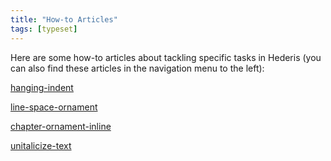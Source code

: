 ```yaml
---
title: "How-to Articles"
tags: [typeset]
---
```

 
<html><body><section data-type="chapter" class="hsecchapter" data-hederis-type="hsecchapter" id="intro-howto" data-pi-attrs="id: intro-howto; data-tags: typeset;" role="doc-chapter" data-tags="typeset" data-author-name=" " data-book-title=" " title="How-to Articles"><p class="hblkp" data-hederis-type="hblkp" id="p6dj4nLFu">Here are some how-to articles about tackling specific tasks in Hederis (you can also find these articles in the navigation menu to the left): </p><p class="hblkp" data-hederis-type="hblkp" id="p73dmA1gY"><a href="{% link _docs/hanging-indent.md %}" class="hspana" data-hederis-type="hspana" id="p7UqZAmXA">hanging-indent</a></p><p class="hblkp" data-hederis-type="hblkp" id="pMzaxQ6uG"><a href="{% link _docs/line-space-ornament.md %}" class="hspana" data-hederis-type="hspana" id="pFxVsjYb6">line-space-ornament</a></p><p class="hblkp" data-hederis-type="hblkp" id="pb2VVo3uC"><a href="{% link _docs/chapter-ornament-inline.md %}" class="hspana" data-hederis-type="hspana" id="pOBbYro2y">chapter-ornament-inline</a></p><p class="hblkp" data-hederis-type="hblkp" id="pWrrFlNLW"><a href="{% link _docs/unitalicize-text.md %}" class="hspana" data-hederis-type="hspana" id="pDCfU7L22">unitalicize-text</a></p></section></body></html>
